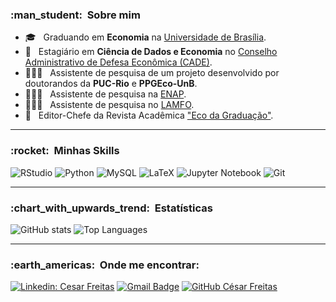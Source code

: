 <h3> :man_student: &nbsp;Sobre mim </h3>

- 🎓 &nbsp; Graduando em **Economia** na <a href="http://www.economia.unb.br/">Universidade de Brasília</a>.
- 💼 &nbsp; Estagiário em **Ciência de Dados e Economia** no <a href="https://www.gov.br/cade/pt-br/pagina-inicial">Conselho Administrativo de Defesa Econômica (CADE)</a>.
- 👨🏻‍💻 &nbsp; Assistente de pesquisa de um projeto desenvolvido por doutorandos da **PUC-Rio** e **PPGEco-UnB**.
- 👨🏻‍💻 &nbsp; Assistente de pesquisa na <a href="https://enap.gov.br/pt/">ENAP</a>.
- 👨🏻‍💻 &nbsp; Assistente de pesquisa no <a href="http://www.lamfo.unb.br/">LAMFO</a>.
- 📓 &nbsp; Editor-Chefe da Revista Acadêmica <a href="http://www.ecodagraduacao.com.br/">"Eco da Graduação"</a>.

-----

<h3> :rocket: &nbsp;Minhas Skills </h3>

  ![RStudio](https://img.shields.io/badge/R-276DC3?style=for-the-badge&logo=r&logoColor=white)
  ![Python](https://img.shields.io/badge/python-3670A0?style=for-the-badge&logo=python&logoColor=ffdd54)
  ![MySQL](https://img.shields.io/badge/MySQL-005C84?style=for-the-badge&logo=mysql&logoColor=white)
  ![LaTeX](https://img.shields.io/badge/latex-%23008080.svg?style=for-the-badge&logo=latex&logoColor=white)
  ![Jupyter Notebook](https://img.shields.io/badge/jupyter-%23FA0F00.svg?style=for-the-badge&logo=jupyter&logoColor=white)
  ![Git](https://img.shields.io/badge/git-%23F05033.svg?style=for-the-badge&logo=git&logoColor=white)

-----

<h3> :chart_with_upwards_trend: &nbsp;Estatísticas </h3>

  ![GitHub stats](https://github-readme-stats.vercel.app/api?username=ocesarfreitas&count_private=true&show_icons=true&theme=dark&hide_border=true&exclude_lang=JavaScript)
  ![Top Languages](https://github-readme-stats.vercel.app/api/top-langs/?username=ocesarfreitas&layout=compact&theme=dark&hide_border=true)

-----

<h3> :earth_americas: &nbsp;Onde me encontrar: </h3> 

[![Linkedin: Cesar Freitas](https://img.shields.io/badge/-cesarfreitasalbuquerque-blue?style=flat-square&logo=Linkedin&logoColor=white&link=https://www.linkedin.com/in/cesarfreitasalbuquerque/)](https://www.linkedin.com/in/cesarfreitasalbuquerque/)
[![Gmail Badge](https://img.shields.io/badge/-cesarfreitasalbuquerque@gmail.com-006bed?style=flat-square&logo=Gmail&logoColor=white&link=mailto:cesarfreitasalbuquerque@gmail.com)](mailto:cesarfreitasalbuquerque@gmail.com)
[![GitHub César Freitas]( https://img.shields.io/github/followers/ocesarfreitas?label=follow&style=social)](https://github.com/ocesarfreitas)

